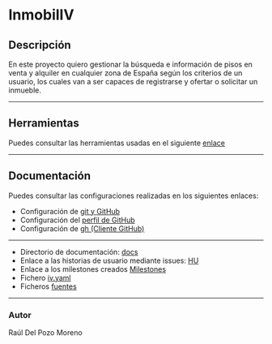 # InmobilIV

## Descripción

En este proyecto quiero gestionar la búsqueda e información de pisos en venta y alquiler en cualquier zona de España según los criterios de un usuario, los cuales van a ser capaces de registrarse y ofertar o solicitar un inmueble.

---
## Herramientas

Puedes consultar las herramientas usadas en el siguiente [enlace](docs/tools.md)

---
## Documentación

Puedes consultar las configuraciones realizadas en los siguientes enlaces:
- Configuración de [git y GitHub](docs/config.md#claves)
- Configuración del [perfil de GitHub](./docs/config.md#perfil)
- Configuración de [gh (Cliente GitHub)](docs/config.md#gh)

---

- Directorio de documentación: [docs](https://github.com/rauldpm/InmobilIV/tree/master/docs)
- Enlace a las historias de usuario mediante issues: [HU](https://github.com/rauldpm/InmobilIV/issues)
- Enlace a los milestones creados [Milestones](https://github.com/rauldpm/InmobilIV/milestones)
- Fichero [iv.yaml](https://github.com/rauldpm/InmobilIV/blob/master/iv.yaml)
- Ficheros [fuentes](https://github.com/rauldpm/InmobilIV/tree/master/src)

---
### Autor

Raúl Del Pozo Moreno